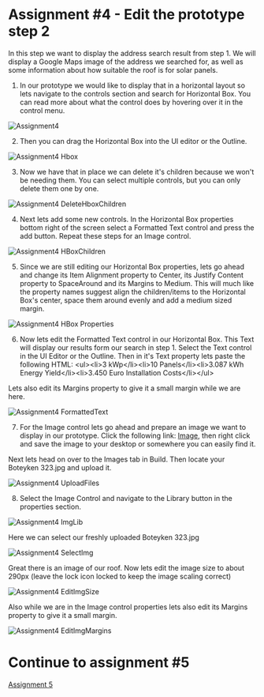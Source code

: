 # Assignment #4 - Edit the prototype step 2
In this step we want to display the address search result from step 1. We will display a Google Maps image of the address we searched for, as well as some information about how suitable the roof is for solar panels. 

1. In our prototype we would like to display that in a horizontal layout so lets navigate to the controls section and search for Horizontal Box. You can read more about what the control does by hovering over it in the control menu.

![Assignment4](https://github.com/Innov8ion-developer/SAP_Build_Assignments/blob/master/img/Hbox%20Search.jpg)

2. Then you can drag the Horizontal Box into the UI editor or the Outline.

![Assignment4 Hbox](https://github.com/Innov8ion-developer/SAP_Build_Assignments/blob/master/img/DragHBox.jpg)

3. Now we have that in place we can delete it's children because we won't be needing them. You can select multiple controls, but you can only delete them one by one.

![Assignment4 DeleteHboxChildren](https://github.com/Innov8ion-developer/SAP_Build_Assignments/blob/master/img/DeleteHboxChildren.jpg)

4. Next lets add some new controls. In the Horizontal Box properties bottom right of the screen select a Formatted Text control and press the add button. Repeat these steps for an Image control.

![Assignment4 HBoxChildren](https://github.com/Innov8ion-developer/SAP_Build_Assignments/blob/master/img/AddChildrenToHbox.png)

5. Since we are still editing our Horizontal Box properties, lets go ahead and change its Item Alignment property to Center, its Justify Content property to SpaceAround and its Margins to Medium. This will much like the property names suggest align the children/items to the Horizontal Box's center, space them around evenly and add a medium sized margin.

![Assignment4 HBox Properties](https://github.com/Innov8ion-developer/SAP_Build_Assignments/blob/master/img/ChangeHboxProperties.png)

6. Now lets edit the Formatted Text control in our Horizontal Box. This Text will display our results form our search in step 1. Select the Text control in the UI Editor or the Outline. Then in it's Text property lets paste the following HTML:
&lt;ul&gt;&lt;li&gt;3 kWp&lt;/li&gt;&lt;li&gt;10 Panels&lt;/li&gt;&lt;li&gt;3.087 kWh Energy Yield&lt;/li&gt;&lt;li&gt;3.450 Euro Installation Costs&lt;/li&gt;&lt;/ul&gt;

Lets also edit its Margins property to give it a small margin while we are here.

![Assignment4 FormattedText](https://github.com/Innov8ion-developer/SAP_Build_Assignments/blob/master/img/Paste%20Formatted%20Text.jpg)

7. For the Image control lets go ahead and prepare an image we want to display in our prototype. Click the following link: [Image](https://raw.githubusercontent.com/Innov8ion-developer/SAP_Build_Assignments/master/img/Boteyken%20323.jpg), then right click and save the image to your desktop or somewhere you can easily find it.

Next lets head on over to the Images tab in Build. Then locate your Boteyken 323.jpg and upload it.

![Assignment4 UploadFiles](https://github.com/Innov8ion-developer/SAP_Build_Assignments/blob/master/img/ImagesTab.jpg)

8. Select the Image Control and navigate to the Library button in the properties section.

![Assignment4 ImgLib](https://github.com/Innov8ion-developer/SAP_Build_Assignments/blob/master/img/LibraryImage.jpg)

Here we can select our freshly uploaded Boteyken 323.jpg

![Assignment4 SelectImg](https://github.com/Innov8ion-developer/SAP_Build_Assignments/blob/master/img/SelectImage.jpg)

Great there is an image of our roof. Now lets edit the image size to about 290px (leave the lock icon locked to keep the image scaling correct)

![Assignment4 EditImgSize](https://github.com/Innov8ion-developer/SAP_Build_Assignments/blob/master/img/EditImgSize.jpg)

Also while we are in the Image control properties lets also edit its Margins property to give it a small margin.

![Assignment4 EditImgMargins](https://github.com/Innov8ion-developer/SAP_Build_Assignments/blob/master/img/Edit%20Image%20Margins.png)

# Continue to assignment #5
[Assignment 5](https://github.com/Innov8ion-developer/SAP_Build_Assignments/blob/5_Edit_Step_3/README.md)

